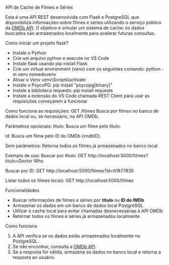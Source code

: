 API de Cache de Filmes e Séries

Esta é uma API REST desenvolvida com Flask e PostgreSQL que disponibiliza informações sobre filmes e séries utilizando o serviço público da [OMDb API](https://www.omdbapi.com/). O objetivo é simular um sistema de cache: os dados buscados são armazenados localmente para acelerar futuras consultas.

Como iniciar um projeto flask?

- Instale o Python 
- Crie um arquivo python e execute no VS Code
- Instale flask usando pip install Flask
- Crie um virtual environment (venv) com os seguintes comando:
python -m venv nomedovenv
- Ativar o Venv
venv\Scripts\activate
- Instale o PsycoPG:
pip install "psycopg[binary]"
- Instale a biblioteca requests:
pip install requests
- Instale a extensão do VS Code chamada REST Client para usar as requisições começarem a funcionar

Como funciona as requisições:
GET /filmes
Busca por filmes no banco de dados local ou, se necessário, na API OMDb.

Parâmetros opcionais:
titulo: Busca um filme pelo título.

id: Busca um filme pelo ID do OMDb (imdbID).

Sem parâmetros: Retorna todos os filmes já armazenados no banco local.

Exemplo de uso:
Buscar por título:
GET http://localhost:5000/filmes?titulo=Doctor Who

Buscar por ID:
GET http://localhost:5000/filmes?id=tt1877830

Listar todos os filmes locais:
GET http://localhost:5000/filmes

Funcionalidades

- Buscar informações de filmes e séries por **título** ou **ID do IMDb**
- Armazenar os dados em um banco de dados local PostgreSQL
- Utilizar o cache local para evitar chamadas desnecessárias à API OMDb
- Retornar todos os filmes e séries já armazenados localmente


Como funciona

1. A API verifica se os dados estão armazenados localmente no PostgreSQL.
2. Se não encontrar, consulta a [OMDb API](https://www.omdbapi.com/).
3. Se a resposta for válida, armazena os dados no banco local e retorna a resposta ao usuário.
